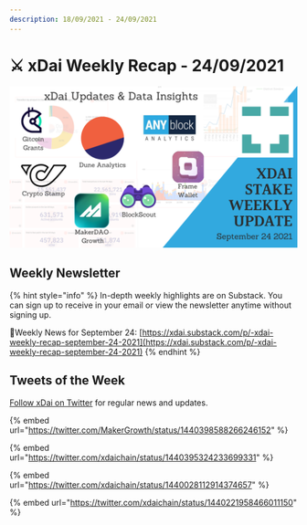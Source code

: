 ```yaml
---
description: 18/09/2021 - 24/09/2021
---
```


# ⚔️ xDai Weekly Recap - 24/09/2021

![](../../../../.gitbook/assets/weekly-recap.png)

## Weekly Newsletter <a id="weekly-newsletter"></a>

{% hint style="info" %}
In-depth weekly highlights are on Substack. You can sign up to receive in your email or view the newsletter anytime without signing up.

📰Weekly News for September 24: [https://xdai.substack.com/p/-xdai-weekly-recap-september-24-2021](https://xdai.substack.com/p/-xdai-weekly-recap-september-24-2021)
{% endhint %}

## Tweets of the Week <a id="tweets-of-the-week"></a>

​[Follow xDai on Twitter](https://twitter.com/xdaichain) for regular news and updates.

{% embed url="https://twitter.com/MakerGrowth/status/1440398588266246152" %}

{% embed url="https://twitter.com/xdaichain/status/1440395324233699331" %}

{% embed url="https://twitter.com/xdaichain/status/1440028112914374657" %}

{% embed url="https://twitter.com/xdaichain/status/1440221958466011150" %}





